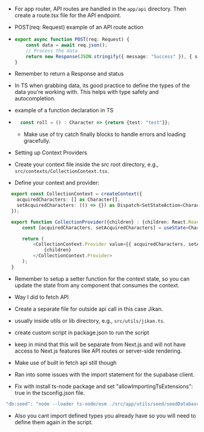 <!-- Learning Notes -->
- For app router, API routes are handled in the `app/api` directory. Then create a route.tsx file for the API endpoint.
- POST(req: Request) example of an API route action
- ```typescript
  export async function POST(req: Request) {
      const data = await req.json();
      // Process the data
      return new Response(JSON.stringify({ message: "Success" }), { status: 200 });
  }
  ```
- Remember to return a Response and status
- In TS when grabbing data, its good practice to define the types of the data you're working with. This helps with type safety and autocompletion.

- example of a function declaration in TS
- ```typescript
    const roll = () : Character => {return {test: "test"}};
  ```
  - Make use of try catch finally blocks to handle errors and loading gracefully.


- Setting up Context Providers
- Create your context file inside the src root directory, e.g., `src/contexts/CollectionContext.tsx`.
- Define your context and provider:
```typescript
  export const CollectionContext = createContext({
    acquiredCharacters: [] as Character[],
    setAcquiredCharacters: (() => {}) as Dispatch<SetStateAction<Character[]>>,
  });

  export function CollectionProvider({children} : {children: React.ReactNode}) {
      const [acquiredCharacters, setAcquiredCharacters] = useState<Character[]>([]);

      return (
          <CollectionContext.Provider value={{ acquiredCharacters, setAcquiredCharacters }}>
              {children}
          </CollectionContext.Provider>
      );
  }
```
- Remember to setup a setter function for the context state, so you can update the state from any component that consumes the context.
- Way I did to fetch API
- Create a separate file for outside api call in this case Jikan.
- usually inside utils or lib directory, e.g., `src/utils/jikan.ts`.
- create custom script in package.json to run the script
- keep in mind that this will be separate from Next.js and will not have access to Next.js features like API routes or server-side rendering.
- Make use of built in fetch api still though

- Ran into some issues with the import statement for the supabase client.
- Fix with install ts-node package and set "allowImportingTsExtensions": true in the tsconfig.json file.
``` typescript
"db:seed": "node --loader ts-node/esm ./src/app/utils/seed/seedDatabase.ts"
```
- Also you cant import defined types you already have so you will need to define them again in the script.